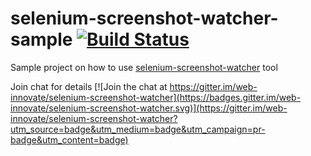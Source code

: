 # selenium-screenshot-watcher-sample [![Build Status](https://travis-ci.org/web-innovate/selenium-screenshot-watcher-sample.svg?branch=master)](https://travis-ci.org/web-innovate/selenium-screenshot-watcher-sample)
Sample project on how to use [selenium-screenshot-watcher](https://github.com/web-innovate/selenium-screenshot-watcher) tool

Join chat for details [![Join the chat at https://gitter.im/web-innovate/selenium-screenshot-watcher](https://badges.gitter.im/web-innovate/selenium-screenshot-watcher.svg)](https://gitter.im/web-innovate/selenium-screenshot-watcher?utm_source=badge&utm_medium=badge&utm_campaign=pr-badge&utm_content=badge)
